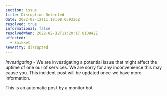```yaml
---
section: issue
title: Disruption Detected
date: 2022-02-12T11:19:08.039336Z
resolved: true
informational: false
resolvedWhen: 2022-02-12T11:20:17.810842Z
affected:
  - Snikket
severity: disrupted
---
```

*Investigating* - We are investigating a potential issue that might affect the uptime of one our of services. We are sorry for any inconvenience this may cause you. This incident post will be updated once we have more information.

This is an automatic post by a monitor bot.
        